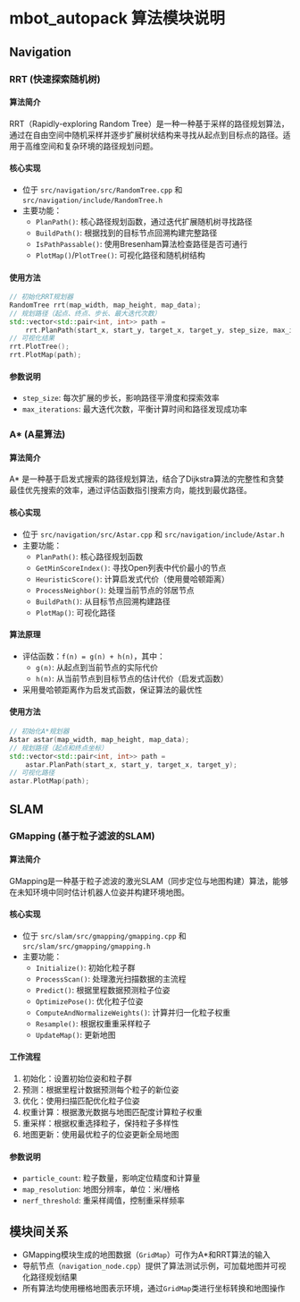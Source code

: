 # mbot_autopack 算法模块说明

## Navigation
### RRT (快速探索随机树)

#### 算法简介
RRT（Rapidly-exploring Random Tree）是一种一种基于采样的路径规划算法，通过在自由空间中随机采样并逐步扩展树状结构来寻找从起点到目标点的路径。适用于高维空间和复杂环境的路径规划问题。

#### 核心实现
- 位于 `src/navigation/src/RandomTree.cpp` 和 `src/navigation/include/RandomTree.h`
- 主要功能：
  - `PlanPath()`: 核心路径规划函数，通过迭代扩展随机树寻找路径
  - `BuildPath()`: 根据找到的目标节点回溯构建完整路径
  - `IsPathPassable()`: 使用Bresenham算法检查路径是否可通行
  - `PlotMap()`/`PlotTree()`: 可视化路径和随机树结构

#### 使用方法
```cpp
// 初始化RRT规划器
RandomTree rrt(map_width, map_height, map_data);
// 规划路径（起点、终点、步长、最大迭代次数）
std::vector<std::pair<int, int>> path = 
    rrt.PlanPath(start_x, start_y, target_x, target_y, step_size, max_iterations);
// 可视化结果
rrt.PlotTree();
rrt.PlotMap(path);
```

#### 参数说明
- `step_size`: 每次扩展的步长，影响路径平滑度和探索效率
- `max_iterations`: 最大迭代次数，平衡计算时间和路径发现成功率


### A* (A星算法)

#### 算法简介
A* 是一种基于启发式搜索的路径规划算法，结合了Dijkstra算法的完整性和贪婪最佳优先搜索的效率，通过评估函数指引搜索方向，能找到最优路径。

#### 核心实现
- 位于 `src/navigation/src/Astar.cpp` 和 `src/navigation/include/Astar.h`
- 主要功能：
  - `PlanPath()`: 核心路径规划函数
  - `GetMinScoreIndex()`: 寻找Open列表中代价最小的节点
  - `HeuristicScore()`: 计算启发式代价（使用曼哈顿距离）
  - `ProcessNeighbor()`: 处理当前节点的邻居节点
  - `BuildPath()`: 从目标节点回溯构建路径
  - `PlotMap()`: 可视化路径

#### 算法原理
- 评估函数：`f(n) = g(n) + h(n)`，其中：
  - `g(n)`: 从起点到当前节点的实际代价
  - `h(n)`: 从当前节点到目标节点的估计代价（启发式函数）
- 采用曼哈顿距离作为启发式函数，保证算法的最优性

#### 使用方法
```cpp
// 初始化A*规划器
Astar astar(map_width, map_height, map_data);
// 规划路径（起点和终点坐标）
std::vector<std::pair<int, int>> path = 
    astar.PlanPath(start_x, start_y, target_x, target_y);
// 可视化路径
astar.PlotMap(path);
```
## SLAM
### GMapping (基于粒子滤波的SLAM)

#### 算法简介
GMapping是一种基于粒子滤波的激光SLAM（同步定位与地图构建）算法，能够在未知环境中同时估计机器人位姿并构建环境地图。

#### 核心实现
- 位于 `src/slam/src/gmapping/gmapping.cpp` 和 `src/slam/src/gmapping/gmapping.h`
- 主要功能：
  - `Initialize()`: 初始化粒子群
  - `ProcessScan()`: 处理激光扫描数据的主流程
  - `Predict()`: 根据里程数据预测粒子位姿
  - `OptimizePose()`: 优化粒子位姿
  - `ComputeAndNormalizeWeights()`: 计算并归一化粒子权重
  - `Resample()`: 根据权重重采样粒子
  - `UpdateMap()`: 更新地图

#### 工作流程
1. 初始化：设置初始位姿和粒子群
2. 预测：根据里程计数据预测每个粒子的新位姿
3. 优化：使用扫描匹配优化粒子位姿
4. 权重计算：根据激光数据与地图匹配度计算粒子权重
5. 重采样：根据权重选择粒子，保持粒子多样性
6. 地图更新：使用最优粒子的位姿更新全局地图

#### 参数说明
- `particle_count`: 粒子数量，影响定位精度和计算量
- `map_resolution`: 地图分辨率，单位：米/栅格
- `nerf_threshold`: 重采样阈值，控制重采样频率

## 模块间关系
- GMapping模块生成的地图数据（`GridMap`）可作为A*和RRT算法的输入
- 导航节点（`navigation_node.cpp`）提供了算法测试示例，可加载地图并可视化路径规划结果
- 所有算法均使用栅格地图表示环境，通过`GridMap`类进行坐标转换和地图操作